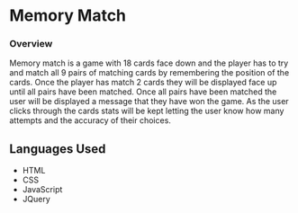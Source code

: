 # Memory Match

### Overview

Memory match is a game with 18 cards face down and the player has to try and match all 9 pairs of matching cards by remembering the position of the cards. Once the player has match 2 cards they will be displayed face up until all pairs have been matched. Once all pairs have been matched the user will be displayed a message that they have won the game. As the user clicks through the cards stats will be kept letting the user know how many attempts and the accuracy of their choices.

Languages Used
-
- HTML
- CSS
- JavaScript
- JQuery
